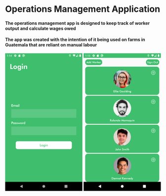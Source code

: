 # **Operations Management Application**

#### The operations management app is designed to keep track of worker output and calculate wages owed
#### The app was created with the intention of it being used on farms in Guatemala that are reliant on manual labour 

<p align="center">
  <img src="https://github.com/jsebastiane/OperationManagementApp/blob/master/login.png" width="250" title="hover text">
  <img src="https://github.com/jsebastiane/OperationManagementApp/blob/master/add_worker.png" width="250" title="hover text">

</p>


